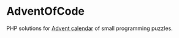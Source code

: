 # AdventOfCode
PHP solutions for [Advent calendar](https://adventofcode.com/) of small programming puzzles.
